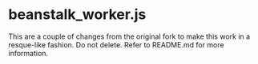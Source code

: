 beanstalk_worker.js
=========

This are a couple of changes from the original fork to make this work in a resque-like fashion. Do not delete. Refer to README.md for more information.
